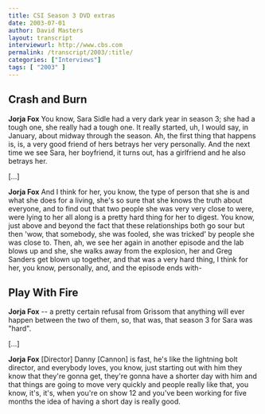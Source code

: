 ```yaml
---
title: CSI Season 3 DVD extras
date: 2003-07-01
author: David Masters
layout: transcript
interviewurl: http://www.cbs.com
permalink: /transcript/2003/:title/
categories: ["Interviews"]
tags: [ "2003" ]
---
```


## Crash and Burn

**Jorja Fox** You know, Sara Sidle had a very dark year in season 3; she had a tough one, she really had a tough one. It really started, uh, I would say, in January, about midway through the season. Ah, the first thing that happens is, is, a very good friend of hers betrays her very personally. And the next time we see Sara, her boyfriend, it turns out, has a girlfriend and he also betrays her.

[...]

**Jorja Fox** And I think for her, you know, the type of person that she is and what she does for a living, she's so sure that she knows the truth about everyone, and to find out that two people she was very very close to were, were lying to her all along is a pretty hard thing for her to digest. You know, just above and beyond the fact that these relationships both go sour but then 'wow, that somebody, she was fooled, she was tricked' by people she was close to. Then, ah, we see her again in another episode and the lab blows up and she, she walks away from the explosion, her and Greg Sanders get blown up together, and that was a very hard thing, I think for her, you know, personally, and, and the episode ends with-

## Play With Fire

**Jorja Fox** -- a pretty certain refusal from Grissom that anything will ever happen between the two of them, so, that was, that season 3 for Sara was "hard".

[...]

**Jorja Fox** [Director] Danny [Cannon] is fast, he's like the lightning bolt director, and everybody loves, you know, just starting out with him they know that they're gonna get, they're gonna have a shorter day with him and that things are going to move very quickly and people really like that, you know, it's, it's, when you're on show 12 and you've been working for five months the idea of having a short day is really good.
